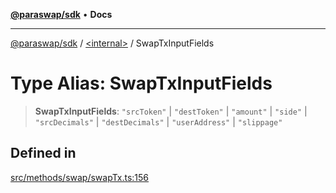 [**@paraswap/sdk**](../../README.md) • **Docs**

***

[@paraswap/sdk](../../globals.md) / [\<internal\>](../README.md) / SwapTxInputFields

# Type Alias: SwapTxInputFields

> **SwapTxInputFields**: `"srcToken"` \| `"destToken"` \| `"amount"` \| `"side"` \| `"srcDecimals"` \| `"destDecimals"` \| `"userAddress"` \| `"slippage"`

## Defined in

[src/methods/swap/swapTx.ts:156](https://github.com/paraswap/paraswap-sdk/blob/master/src/methods/swap/swapTx.ts#L156)
